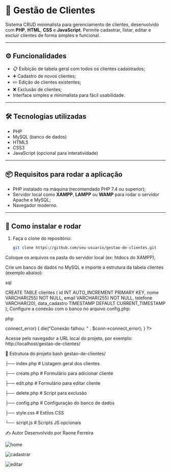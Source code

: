 # 👥 Gestão de Clientes

Sistema CRUD minimalista para gerenciamento de clientes, desenvolvido com **PHP**, **HTML**, **CSS** e **JavaScript**. Permite cadastrar, listar, editar e excluir clientes de forma simples e funcional.

---

## ⚙️ Funcionalidades

- 📋 Exibição de tabela geral com todos os clientes cadastrados;
- ➕ Cadastro de novos clientes;
- ✏️ Edição de clientes existentes;
- ❌ Exclusão de clientes;
- Interface simples e minimalista para fácil usabilidade.

---

## 🛠 Tecnologias utilizadas

- PHP  
- MySQL (banco de dados)  
- HTML5  
- CSS3  
- JavaScript (opcional para interatividade)

---

## 📦 Requisitos para rodar a aplicação

- PHP instalado na máquina (recomendado PHP 7.4 ou superior);
- Servidor local como **XAMPP**, **LAMPP** ou **WAMP** para rodar o servidor Apache e MySQL;
- Navegador moderno.

---

## 🚀 Como instalar e rodar

1. Faça o clone do repositório:
   ```bash
   git clone https://github.com/seu-usuario/gestao-de-clientes.git
Coloque os arquivos na pasta do servidor local (ex: htdocs do XAMPP);

Crie um banco de dados no MySQL e importe a estrutura da tabela clientes (exemplo abaixo):

sql

CREATE TABLE clientes (
  id INT AUTO_INCREMENT PRIMARY KEY,
  nome VARCHAR(255) NOT NULL,
  email VARCHAR(255) NOT NULL,
  telefone VARCHAR(20),
  data_cadastro TIMESTAMP DEFAULT CURRENT_TIMESTAMP
);
Configure a conexão com o banco no arquivo config.php:

php
<?php
$servername = "localhost";
$username = "root"; // usuário padrão do XAMPP/WAMP
$password = "";     // senha padrão, geralmente vazio
$dbname = "nome_do_banco";

// Criar conexão
$conn = new mysqli($servername, $username, $password, $dbname);

// Verificar conexão
if ($conn->connect_error) {
    die("Conexão falhou: " . $conn->connect_error);
}
?>
Acesse pelo navegador a URL local do projeto, por exemplo:
http://localhost/gestao-de-clientes/

📂 Estrutura do projeto
bash
gestao-de-clientes/

├── index.php           # Listagem geral dos clientes

├── create.php          # Formulário para adicionar cliente

├── edit.php            # Formulário para editar cliente

├── delete.php          # Script para exclusão

├── config.php          # Configuração do banco de dados

├── style.css           # Estilos CSS

└── script.js           # Scripts JS opcionais


✍️ Autor
Desenvolvido por Raone Ferreira


![home](https://github.com/user-attachments/assets/c543f25f-9dce-4057-9bb4-f872eccdf796)

![cadastrar](https://github.com/user-attachments/assets/eb4ab9c7-b25b-4527-b8eb-788e56790aac)

![editar](https://github.com/user-attachments/assets/61db150a-ff10-4357-96a8-6389b1587121)
